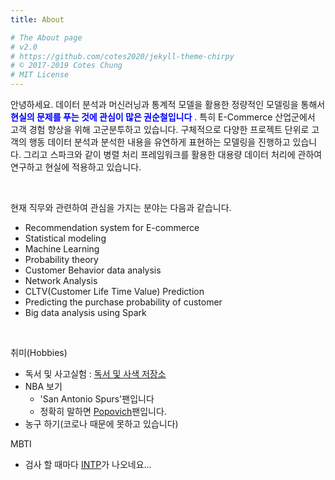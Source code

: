 ```yaml
---
title: About

# The About page
# v2.0
# https://github.com/cotes2020/jekyll-theme-chirpy
# © 2017-2019 Cotes Chung
# MIT License
---
```


안녕하세요. 
데이터 분석과 머신러닝과 통계적 모델을 활용한 정량적인 모델링을 통해서 <span style="color:blue">**현실의 문제를 푸는 것에 관심이 많은 권순철입니다**</span> . 특히 E-Commerce 산업군에서 고객 경험 향상을 위해 고군분투하고 있습니다. 구체적으로 다양한 프로젝트 단위로 고객의 행동 데이터 분석과 분석한 내용을 유연하게 표현하는 모델링을 진행하고 있습니다. 그리고 스파크와 같이 병렬 처리 프레임워크를 활용한 대용량 데이터 처리에 관하여 연구하고 현실에 적용하고 있습니다.  
 
 <br>
 
 현재 직무와 관련하여 관심을 가지는 분야는 다음과 같습니다.  
 - Recommendation system for E-commerce
 - Statistical modeling
 - Machine Learning
 - Probability theory
 - Customer Behavior data analysis
 - Network Analysis
 - CLTV(Customer Life Time Value) Prediction
 - Predicting the purchase probability of customer
 - Big data analysis using Spark
 
<br>

취미(Hobbies)
- 독서 및 사고실험 : <span style="color:blue">[독서 및 사색 저장소](https://classicmania33.medium.com/)</span>
- NBA 보기
	- 'San Antonio Spurs'팬입니다 
	-  정확히 말하면 [Popovich](https://en.wikipedia.org/wiki/Gregg_Popovich)팬입니다.
- 농구 하기(코로나 때문에 못하고 있습니다)

MBTI
- 검사 할 때마다 [INTP](https://www.16personalities.com/ko/%EC%84%B1%EA%B2%A9%EC%9C%A0%ED%98%95-intp)가 나오네요...